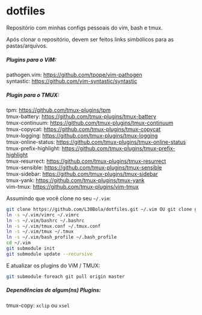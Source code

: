 # dotfiles

Repositório com minhas configs pessoais do vim, bash e tmux.

Após clonar o repositório, devem ser feitos links simbólicos para as pastas/arquivos.

##### Plugins para o ViM:
pathogen.vim: https://github.com/tpope/vim-pathogen <br>
syntastic: https://github.com/vim-syntastic/syntastic

##### Plugin para o TMUX:
tpm: https://github.com/tmux-plugins/tpm <br>
tmux-battery: https://github.com/tmux-plugins/tmux-battery <br>
tmux-continuum: https://github.com/tmux-plugins/tmux-continuum <br>
tmux-copycat: https://github.com/tmux-plugins/tmux-copycat <br>
tmux-logging: https://github.com/tmux-plugins/tmux-logging <br>
tmux-online-status: https://github.com/tmux-plugins/tmux-online-status <br>
tmux-prefix-highlight: https://github.com/tmux-plugins/tmux-prefix-highlight <br>
tmux-resurrect: https://github.com/tmux-plugins/tmux-resurrect <br>
tmux-sensible: https://github.com/tmux-plugins/tmux-sensible <br>
tmux-sidebar: https://github.com/tmux-plugins/tmux-sidebar <br>
tmux-yank: https://github.com/tmux-plugins/tmux-yank <br>
vim-tmux: https://github.com/tmux-plugins/vim-tmux <br>

Assumindo que você clone no seu `~/.vim`:
```bash
git clone https://github.com/L30Bola/dotfiles.git ~/.vim OU git clone git@github.com:L30Bola/dotfiles.git ~/.vim
ln -s ~/.vim/vimrc ~/.vimrc
ln -s ~/.vim/bashrc ~/.bashrc
ln -s ~/.vim/tmux.conf ~/.tmux.conf
ln -s ~/.vim/tmux ~/.tmux
ln -s ~/.vim/bash_profile ~/.bash_profile
cd ~/.vim
git submodule init
git submodule update --recursive
```

E atualizar os plugins do ViM / TMUX:
```bash
git submodule foreach git pull origin master
```

##### Dependências de algum(ns) Plugins:
tmux-copy: `xclip` ou `xsel`
